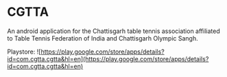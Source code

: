 # CGTTA
An android application for the Chattisgarh table tennis association affiliated to Table Tennis Federation of India and Chattisgarh Olympic Sangh.

Playstore:
![https://play.google.com/store/apps/details?id=com.cgtta.cgtta&hl=en](https://play.google.com/store/apps/details?id=com.cgtta.cgtta&hl=en)
